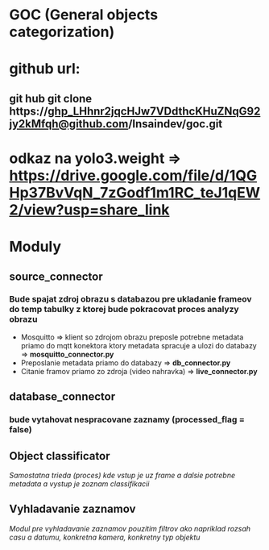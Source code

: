 # GOC (General objects categorization)

# github url: 
## git hub git clone https://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@github.com/Insaindev/goc.git

# odkaz na yolo3.weight => https://drive.google.com/file/d/1QGHp37BvVqN_7zGodf1m1RC_teJ1qEW2/view?usp=share_link

# Moduly

## source_connector
### Bude spajat zdroj obrazu s databazou pre ukladanie frameov do temp tabulky z ktorej bude pokracovat proces analyzy obrazu
* Mosquitto => klient so zdrojom obrazu preposle potrebne metadata priamo do mqtt konektora ktory metadata spracuje a ulozi do databazy => **mosquitto_connector.py**
* Preposlanie metadata priamo do databazy => **db_connector.py**
* Citanie framov priamo zo zdroja (video nahravka) => **live_connector.py**

## database_connector
### bude vytahovat nespracovane zaznamy (processed_flag = false)

## Object classificator
*Samostatna trieda (proces) kde vstup je uz frame a dalsie potrebne metadata a vystup je zoznam classifikacii*

## Vyhladavanie zaznamov
*Modul pre vyhladavanie zaznamov pouzitim filtrov ako napriklad rozsah casu a datumu, konkretna kamera, konkretny typ objektu*
